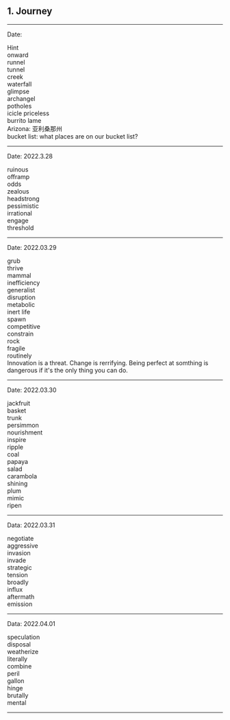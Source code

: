 
## 1. Journey

---
Date: 

Hint  
onward   
runnel  
tunnel  
creek    
waterfall   
glimpse   
archangel   
potholes  
icicle
priceless  
burrito 
lame  
Arizona: 亚利桑那州   
bucket list: what places are on our bucket list?    

---
Date: 2022.3.28  

ruinous  
offramp  
odds  
zealous  
headstrong  
pessimistic  
irrational  
engage  
threshold  

---
Date: 2022.03.29

grub  
thrive  
mammal  
inefficiency   
generalist  
disruption  
metabolic  
inert life  
spawn  
competitive  
constrain    
rock  
fragile  
routinely   
Innovation is a threat. Change is rerrifying. Being perfect at somthing is dangerous if it's the only thing you can do.  

---
Date: 2022.03.30

jackfruit  
basket  
trunk  
persimmon  
nourishment  
inspire  
ripple  
coal  
papaya  
salad  
carambola  
shining  
plum  
mimic  
ripen  

---
Data: 2022.03.31

negotiate  
aggressive  
invasion  
invade  
strategic  
tension  
broadly  
influx  
aftermath  
emission  

---
Data: 2022.04.01

speculation  
disposal  
weatherize  
literally  
combine  
peril  
gallon  
hinge  
brutally  
mental  

---